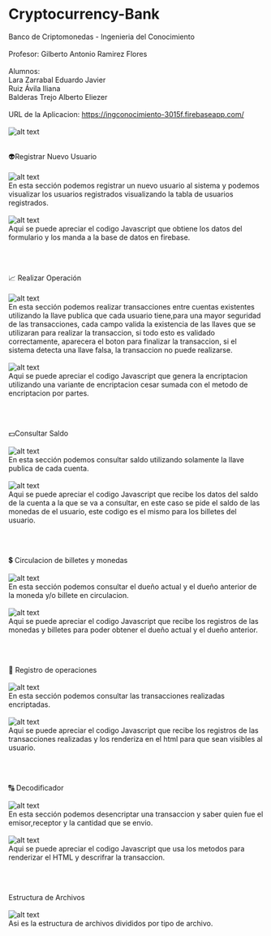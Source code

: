 # Cryptocurrency-Bank
Banco de Criptomonedas - Ingenieria del Conocimiento
<br><br />
Profesor: Gilberto Antonio Ramirez Flores
<br /><br />
Alumnos:
<br />
Lara Zarrabal Eduardo Javier
<br />
Ruiz Ávila Iliana
<br />
Balderas Trejo Alberto Eliezer
<br /><br />
URL de la Aplicacion: https://ingconocimiento-3015f.firebaseapp.com/
<br /><br />
![alt text](https://firebasestorage.googleapis.com/v0/b/ingconocimiento-3015f.appspot.com/o/5758348415467520.png?alt=media&token=6cca3abe-6456-4556-a897-b23c7e47ff54)
<br /><br />

👽Registrar Nuevo Usuario
<br /><br />
![alt text](https://firebasestorage.googleapis.com/v0/b/ingconocimiento-3015f.appspot.com/o/registro.png?alt=media&token=2519d4c2-4c87-4af5-b2aa-382e2ab69d95)
<br />
En esta sección podemos registrar un nuevo usuario al sistema y podemos visualizar los usuarios registrados visualizando la tabla de usuarios registrados.
<br /><br />
![alt text](https://firebasestorage.googleapis.com/v0/b/ingconocimiento-3015f.appspot.com/o/registrojs.png?alt=media&token=2332e6ad-e0f0-4265-a9f4-2433ad91c786)
<br />
Aqui se puede apreciar el codigo Javascript que obtiene los datos del formulario y los manda a la base de datos en firebase.


<br /><br />

📈 Realizar Operación
<br /><br />
![alt text](https://firebasestorage.googleapis.com/v0/b/ingconocimiento-3015f.appspot.com/o/transaccion.png?alt=media&token=0d1e706e-df4a-493f-bf3a-b07e96f05e63)
<br />
En esta sección podemos realizar transacciones entre cuentas existentes utilizando la llave publica que cada usuario tiene,para una mayor seguridad de las transacciones, cada campo valida la existencia de las llaves que se utilizaran para realizar la transaccion, si todo esto es validado correctamente, aparecera el boton para finalizar la transaccion, si el sistema detecta una llave falsa, la transaccion no puede realizarse.
<br /><br />
![alt text](https://firebasestorage.googleapis.com/v0/b/ingconocimiento-3015f.appspot.com/o/transaccionjs.png?alt=media&token=73c44a3b-fc11-4010-a061-4b33546ef61d)
<br />
Aqui se puede apreciar el codigo Javascript que genera la encriptacion utilizando una variante de encriptacion cesar sumada con el metodo de encriptacion por partes.

<br /><br />

💵Consultar Saldo
<br /><br />
![alt text](https://firebasestorage.googleapis.com/v0/b/ingconocimiento-3015f.appspot.com/o/consultarSaldo.png?alt=media&token=73ed9d41-a34b-4d22-87f6-8ed8be206267)
<br />
En esta sección podemos consultar saldo utilizando solamente la llave publica de cada cuenta.
<br /><br />
![alt text](https://firebasestorage.googleapis.com/v0/b/ingconocimiento-3015f.appspot.com/o/consultarSaldojs.png?alt=media&token=634816d1-59fa-4be2-8510-2e09cfecabfc)
<br />
Aqui se puede apreciar el codigo Javascript que recibe los datos del saldo de la cuenta a la que se va a consultar, en este caso se pide el saldo de las monedas de el usuario, este codigo es el mismo para los billetes del usuario.

<br /><br />

💲 Circulacion de billetes y monedas
<br /><br />
![alt text](https://firebasestorage.googleapis.com/v0/b/ingconocimiento-3015f.appspot.com/o/Circulacion%20de%20billetes.png?alt=media&token=287daaf1-b3a5-49ac-8ec1-0429f4cd3e8a)
<br />
En esta sección podemos consultar el dueño actual y el dueño anterior de la moneda y/o billete en circulacion.
<br /><br />
![alt text](https://firebasestorage.googleapis.com/v0/b/ingconocimiento-3015f.appspot.com/o/Circulacion%20de%20billetes2.png?alt=media&token=fef8effe-efdf-4d4f-94f7-50abe39f375e)
<br />
Aqui se puede apreciar el codigo Javascript que recibe los registros de las monedas y billetes para poder obtener el dueño actual y el dueño anterior.


<br /><br />

💱 Registro de operaciones
<br /><br />
![alt text](https://firebasestorage.googleapis.com/v0/b/ingconocimiento-3015f.appspot.com/o/registro%20de%20operaciones.png?alt=media&token=826efc38-7b03-4292-83cf-ea1eb3dd6fa6)
<br />
En esta sección podemos consultar las transacciones realizadas encriptadas.
<br /><br />
![alt text](https://firebasestorage.googleapis.com/v0/b/ingconocimiento-3015f.appspot.com/o/registro%20de%20operaciones2.png?alt=media&token=7526ce48-746b-4292-be39-08339b85da51)
<br />
Aqui se puede apreciar el codigo Javascript que recibe los registros de las transacciones realizadas y los renderiza en el html para que sean visibles al usuario.

<br /><br />

🔠 Decodificador
<br /><br />
![alt text](https://firebasestorage.googleapis.com/v0/b/ingconocimiento-3015f.appspot.com/o/decodificador.png?alt=media&token=dcce0abb-17b6-40c1-82d0-8523e53e22ab)
<br />
En esta sección podemos desencriptar una transaccion y saber quien fue el emisor,receptor y la cantidad que se envio.
<br /><br />
![alt text](https://firebasestorage.googleapis.com/v0/b/ingconocimiento-3015f.appspot.com/o/decodificador2.png?alt=media&token=e36a5614-e0d5-4fb3-a08f-620c395bc3bd)
<br />
Aqui se puede apreciar el codigo Javascript que usa los metodos para renderizar el HTML y descrifrar la transaccion.

<br /><br />

Estructura de Archivos
<br /><br />
![alt text](https://firebasestorage.googleapis.com/v0/b/ingconocimiento-3015f.appspot.com/o/estructura%20de%20archivos.png?alt=media&token=e6a30c0e-8b60-4db0-8c07-d41f1019daa4)
<br />
Asi es la estructura de archivos divididos por tipo de archivo.


<br /><br />



